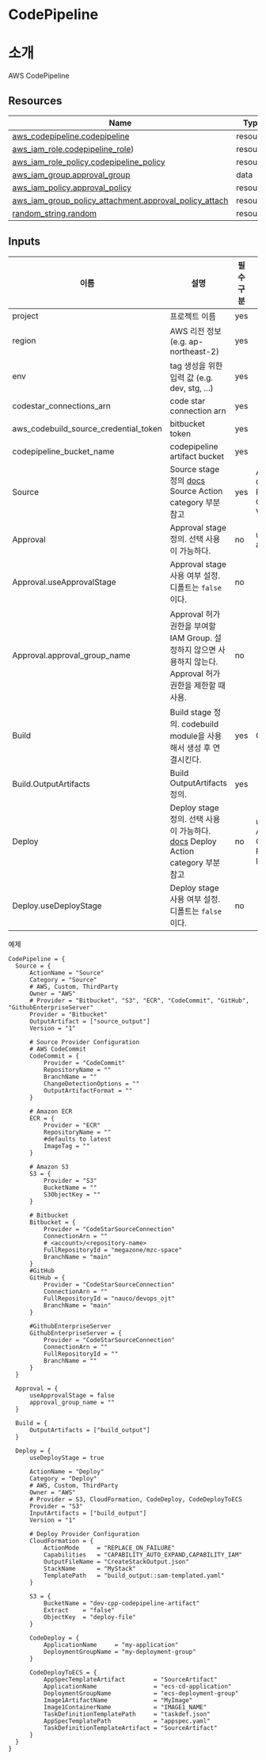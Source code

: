 # CodePipeline

# 소개
AWS CodePipeline

## Resources
| Name                                                                                                                                                              | Type     |
| ----------------------------------------------------------------------------------------------------------------------------------------------------------------- | -------- |
| [aws_codepipeline.codepipeline](https://registry.terraform.io/providers/hashicorp/aws/latest/docs/resources/codepipeline)                                         | resource |
| [aws_iam_role.codepipeline_role](https://registry.terraform.io/providers/hashicorp/aws/latest/docs/resources/iam_role))                                           | resource |
| [aws_iam_role_policy.codepipeline_policy](https://registry.terraform.io/providers/hashicorp/aws/latest/docs/resources/iam_role_policy)                            | resource |
| [aws_iam_group.approval_group](https://registry.terraform.io/providers/hashicorp/aws/latest/docs/resources/iam_group)                                             | data     |
| [aws_iam_policy.approval_policy](https://registry.terraform.io/providers/hashicorp/aws/latest/docs/resources/iam_policy)                                          | resource |
| [aws_iam_group_policy_attachment.approval_policy_attach](https://registry.terraform.io/providers/hashicorp/aws/latest/docs/resources/iam_group_policy_attachment) | resource |
| [random_string.random](https://registry.terraform.io/providers/hashicorp/random/latest/docs/resources/string)                                                     | resource |


## Inputs
| 이름                                  | 설명                                                                                                                                                                                                      | 필수구분 | 입력부분                                                                                         |
| ------------------------------------- | --------------------------------------------------------------------------------------------------------------------------------------------------------------------------------------------------------- | -------- | ------------------------------------------------------------------------------------------------ |
| project                               | 프로젝트 이름                                                                                                                                                                                             | yes      |
| region                                | AWS 리전 정보 (e.g. ap-northeast-2)                                                                                                                                                                       | yes      |
| env                                   | tag 생성을 위한 입력 값 (e.g. dev, stg, ...)                                                                                                                                                              | yes      |
| codestar_connections_arn              | code star connection arn                                                                                                                                                                                  | yes      |
| aws_codebuild_source_credential_token | bitbucket token                                                                                                                                                                                           | yes      |
| codepipeline_bucket_name              | codepipeline artifact bucket                                                                                                                                                                              | yes      |
| Source                                | Source stage 정의 </b>[docs](https://docs.aws.amazon.com/codepipeline/latest/userguide/reference-pipeline-structure.html#actions-valid-providers) Source Action category 부분 참고                        | yes      | ActionName </b>Category </b>Owner </b>Provider </b>OutputArtifact </b>Version                    |
| Approval                              | Approval stage 정의. 선택 사용이 가능하다.                                                                                                                                                                | no       | useApprovalStage </b>approval_group_name                                                         |
| Approval.useApprovalStage             | Approval stage 사용 여부 설정. 디폴트는 `false`이다.                                                                                                                                                      | no       |
| Approval.approval_group_name          | Approval 허가 권한을 부여할 IAM Group. 설정하지 않으면 사용하지 않는다. Approval 허가 권한을 제한할 때 사용.                                                                                              | no       |
| Build                                 | Build stage 정의. codebuild module을 사용해서 생성 후 연결시킨다.                                                                                                                                         | yes      | OutputArtifacts                                                                                  |
| Build.OutputArtifacts                 | Build OutputArtifacts 정의.                                                                                                                                                                               | yes      |
| Deploy                                | Deploy stage 정의. 선택 사용이 가능하다. </b>[docs](https://docs.aws.amazon.com/codepipeline/latest/userguide/reference-pipeline-structure.html#actions-valid-providers) Deploy Action category 부분 참고 | no       | useDeployStage </b>ActionName </b>Category </b>Owner </b>Provider </b>InputArtifacts </b>Version |
| Deploy.useDeployStage                 | Deploy stage 사용 여부 설정. 디폴트는 `false`이다.                                                                                                                                                        | no       |



예제

```
CodePipeline = {
  Source = {
      ActionName = "Source"
      Category = "Source"
      # AWS, Custom, ThirdParty
      Owner = "AWS"
      # Provider = "Bitbucket", "S3", "ECR", "CodeCommit", "GitHub", "GithubEnterpriseServer"
      Provider = "Bitbucket"
      OutputArtifact = ["source_output"]
      Version = "1"

      # Source Provider Configuration
      # AWS CodeCommit
      CodeCommit = {
          Provider = "CodeCommit"
          RepositoryName = ""
          BranchName = ""
          ChangeDetectionOptions = ""
          OutputArtifactFormat = ""
      }

      # Amazon ECR
      ECR = {
          Provider = "ECR"
          RepositoryName = ""
          #defaults to latest
          ImageTag = ""
      }

      # Amazon S3
      S3 = {
          Provider = "S3"
          BucketName = ""
          S3ObjectKey = ""
      }

      # Bitbucket
      Bitbucket = {
          Provider = "CodeStarSourceConnection"
          ConnectionArn = ""
          # <account>/<repository-name>
          FullRepositoryId = "megazone/mzc-space"
          BranchName = "main"
      }
      #GitHub
      GitHub = {
          Provider = "CodeStarSourceConnection"
          ConnectionArn = ""
          FullRepositoryId = "nauco/devops_ojt"
          BranchName = "main"
      }

      #GithubEnterpriseServer
      GithubEnterpriseServer = {
          Provider = "CodeStarSourceConnection"
          ConnectionArn = ""
          FullRepositoryId = ""
          BranchName = ""
      }             
  }

  Approval = {
      useApprovalStage = false
      approval_group_name = ""                
  }

  Build = {
      OutputArtifacts = ["build_output"]
  }

  Deploy = {
      useDeployStage = true
      
      ActionName = "Deploy"
      Category = "Deploy"
      # AWS, Custom, ThirdParty
      Owner = "AWS"
      # Provider = S3, CloudFormation, CodeDeploy, CodeDeployToECS
      Provider = "S3"
      InputArtifacts = ["build_output"]    
      Version = "1"
                  
      # Deploy Provider Configuration
      CloudFormation = {
          ActionMode     = "REPLACE_ON_FAILURE"
          Capabilities   = "CAPABILITY_AUTO_EXPAND,CAPABILITY_IAM"
          OutputFileName = "CreateStackOutput.json"
          StackName      = "MyStack"
          TemplatePath   = "build_output::sam-templated.yaml"
      }

      S3 = {
          BucketName = "dev-cpp-codepipeline-artifact"
          Extract    = "false"
          ObjectKey  = "deploy-file"
      }

      CodeDeploy = {
          ApplicationName     = "my-application"
          DeploymentGroupName = "my-deployment-group"
      }

      CodeDeployToECS = {
          AppSpecTemplateArtifact        = "SourceArtifact"
          ApplicationName                = "ecs-cd-application"
          DeploymentGroupName            = "ecs-deployment-group"
          Image1ArtifactName             = "MyImage"
          Image1ContainerName            = "IMAGE1_NAME"
          TaskDefinitionTemplatePath     = "taskdef.json"
          AppSpecTemplatePath            = "appspec.yaml"
          TaskDefinitionTemplateArtifact = "SourceArtifact"
      }
  }
}
```
